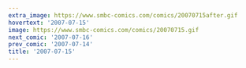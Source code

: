 ```yaml
---
extra_image: https://www.smbc-comics.com/comics/20070715after.gif
hovertext: '2007-07-15'
image: https://www.smbc-comics.com/comics/20070715.gif
next_comic: '2007-07-16'
prev_comic: '2007-07-14'
title: '2007-07-15'
---
```


